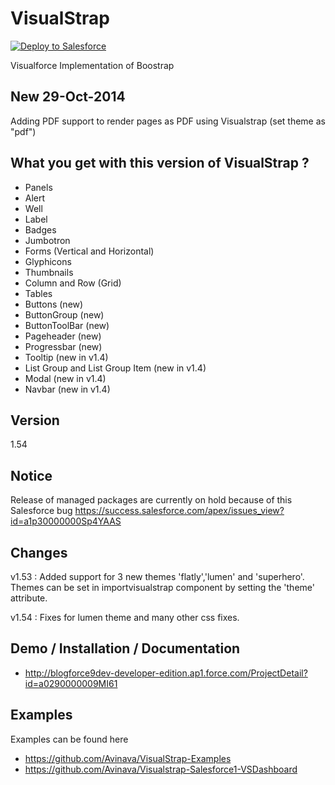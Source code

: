 VisualStrap
=========
<a href="https://githubsfdeploy.herokuapp.com?owner=avinava&repo=VisualStrap">
  <img alt="Deploy to Salesforce"
       src="https://raw.githubusercontent.com/afawcett/githubsfdeploy/master/src/main/webapp/resources/img/deploy.png">
</a>

Visualforce Implementation of Boostrap

New 29-Oct-2014
-
Adding PDF support to render pages as PDF using Visualstrap 
(set theme as "pdf")

What you get with this version of VisualStrap ? 
-

* Panels
* Alert
* Well
* Label
* Badges
* Jumbotron
* Forms (Vertical and Horizontal)
* Glyphicons
* Thumbnails
* Column and Row (Grid) 
* Tables
* Buttons (new)
* ButtonGroup (new)
* ButtonToolBar (new)
* Pageheader (new)
* Progressbar (new)
* Tooltip (new in v1.4)
* List Group and List Group Item (new in v1.4)
* Modal (new in v1.4)
* Navbar (new in v1.4)


Version
-

1.54

Notice
-
Release of managed packages are currently on hold because of this Salesforce bug https://success.salesforce.com/apex/issues_view?id=a1p30000000Sp4YAAS

Changes
-
v1.53 : Added support for 3 new themes 'flatly','lumen' and 'superhero'. Themes can be set in importvisualstrap component by setting the 'theme' attribute.

v1.54 : Fixes for lumen theme and many other css fixes.


Demo / Installation / Documentation
--------------

* http://blogforce9dev-developer-edition.ap1.force.com/ProjectDetail?id=a0290000009MI61

Examples
-
Examples can be found here 
* https://github.com/Avinava/VisualStrap-Examples
* https://github.com/Avinava/Visualstrap-Salesforce1-VSDashboard


